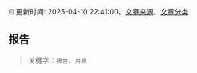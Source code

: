 :alarm_clock: 更新时间: 2025-04-10 22:41:00。[文章来源](/README.md)、[文章分类](/TAGS.md)

## 报告


> 关键字：`报告`、`月报`




